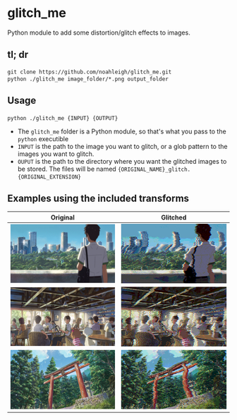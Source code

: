 # glitch_me
Python module to add some distortion/glitch effects to images.

## tl; dr
```
git clone https://github.com/noahleigh/glitch_me.git
python ./glitch_me image_folder/*.png output_folder
```

## Usage
`python ./glitch_me {INPUT} {OUTPUT}`

 - The `glitch_me` folder is a Python module, so that's what you pass to the `python` executible
 - `INPUT` is the path to the image you want to glitch, or a glob pattern to the images you want to glitch.
 - `OUPUT` is the path to the directory where you want the glitched images to be stored. The files will be named `{ORIGINAL_NAME}_glitch.{ORIGINAL_EXTENSION}`

## Examples using the included transforms
| Original | Glitched |
|----------|----------|
|![tokyo](readme_assets/tokyo_small.png) | ![tokyo glitched](readme_assets/tokyo_small_glitch.png) |
|![cafe](readme_assets/cafe_small.png) | ![cafe glitched](readme_assets/cafe_small_glitch.png) |
|![gate](readme_assets/gate_small.png) | ![gate glitched](readme_assets/gate_small_glitch.png) |
